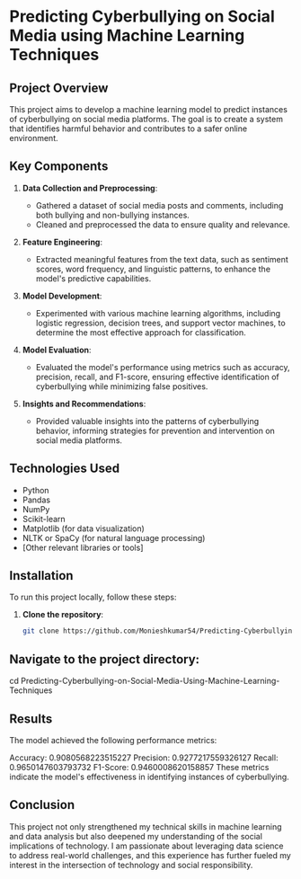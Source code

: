 # Predicting Cyberbullying on Social Media using Machine Learning Techniques

## Project Overview

This project aims to develop a machine learning model to predict instances of cyberbullying on social media platforms. The goal is to create a system that identifies harmful behavior and contributes to a safer online environment.

## Key Components

1. **Data Collection and Preprocessing**: 
   - Gathered a dataset of social media posts and comments, including both bullying and non-bullying instances.
   - Cleaned and preprocessed the data to ensure quality and relevance.

2. **Feature Engineering**: 
   - Extracted meaningful features from the text data, such as sentiment scores, word frequency, and linguistic patterns, to enhance the model's predictive capabilities.

3. **Model Development**: 
   - Experimented with various machine learning algorithms, including logistic regression, decision trees, and support vector machines, to determine the most effective approach for classification.

4. **Model Evaluation**: 
   - Evaluated the model's performance using metrics such as accuracy, precision, recall, and F1-score, ensuring effective identification of cyberbullying while minimizing false positives.

5. **Insights and Recommendations**: 
   - Provided valuable insights into the patterns of cyberbullying behavior, informing strategies for prevention and intervention on social media platforms.

## Technologies Used

- Python
- Pandas
- NumPy
- Scikit-learn
- Matplotlib (for data visualization)
- NLTK or SpaCy (for natural language processing)
- [Other relevant libraries or tools]

## Installation

To run this project locally, follow these steps:

1. **Clone the repository**:
   ```bash
   git clone https://github.com/Monieshkumar54/Predicting-Cyberbullying-on-Social-Media-Using-Machine-Learning-Techniques.git
## Navigate to the project directory:

cd Predicting-Cyberbullying-on-Social-Media-Using-Machine-Learning-Techniques

## Results

The model achieved the following performance metrics:

Accuracy: 0.9080568223515227
Precision: 0.9277217559326127
Recall: 0.9650147603793732
F1-Score: 0.9460008620158857
These metrics indicate the model's effectiveness in identifying instances of cyberbullying.

## Conclusion

This project not only strengthened my technical skills in machine learning and data analysis but also deepened my understanding of the social implications of technology. I am passionate about leveraging data science to address real-world challenges, and this experience has further fueled my interest in the intersection of technology and social responsibility.
